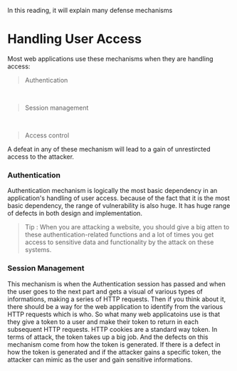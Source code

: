In this reading, it will explain many defense mechanisms


# Handling User Access
Most web applications use these mechanisms when they are handling access:
>Authentication
<br>

>Session management
<br>


>Access control<br>

A defeat in any of these mechanism will lead to a gain of unrestircted access to the attacker.

### Authentication
Authentication mechanism is logically the most basic dependency in an application's handling of user access. because of the fact that it is the most basic dependency, the range of vulnerability is also huge. It has huge range of defects in both design and implementation. 

> Tip : When you are attacking a website, you should give a big atten to these authentication-related functions and a lot of times you get access to sensitive data and functionality by the attack on these systems.


### Session Management

This mechanism is when the Authentication session has passed and when the user goes to the next part and gets a visual of various types of informations, making a series of HTTP requests. Then if you think about it, there should be a way for the web application to identify from the various HTTP requests which is who. So what many web applicatoins use is that they give a token to a user and make their token to return in each subsequent HTTP requests. HTTP cookies are a standard way token. In terms of attack, the token takes up a big job. And the defects on this mechanism come from how the token is generated. If there is a defect in how the token is generated and if the attacker gains a specific token, the attacker can mimic as the user and gain sensitive informations.
